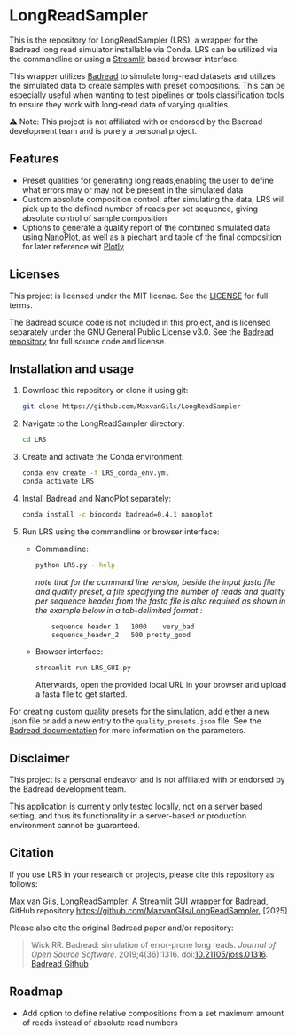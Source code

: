 # LongReadSampler

This is the repository for LongReadSampler (LRS), a wrapper for the Badread long read simulator installable via Conda. LRS can be utilized via the commandline or using a [Streamlit](https://streamlit.io/) based browser interface.

This wrapper utilizes [Badread](https://github.com/rrwick/Badread) to simulate long-read datasets and utilizes the simulated data to create samples with preset compositions. This can be especially useful when wanting to test pipelines or tools classification tools to ensure they work with long-read data of varying qualities.  

⚠️ Note: This project is not affiliated with or endorsed by the Badread development team and is purely a personal project.  

## Features

- Preset qualities for generating long reads,enabling the user to define what errors may or may not be present in the simulated data
- Custom absolute composition control: after simulating the data, LRS will pick up to the defined number of reads per set sequence, giving absolute control of sample composition
- Options to generate a quality report of the combined simulated data using [NanoPlot](https://github.com/wdecoster/NanoPlot), as well as a piechart and table of the final composition for later reference wit [Plotly](https://plotly.com/)

## Licenses

This project is licensed under the MIT license. See the [LICENSE](LICENSE) for full terms.

The Badread source code is not included in this project, and is licensed separately under the GNU General Public License v3.0.
See the [Badread repository](https://github.com/rrwick/Badread) for full source code and license.

## Installation and usage

1. Download this repository or clone it using git:

    ```bash
    git clone https://github.com/MaxvanGils/LongReadSampler
    ```

2. Navigate to the LongReadSampler directory:

    ```bash
    cd LRS
    ```

3. Create and activate the Conda environment:

    ```bash
    conda env create -f LRS_conda_env.yml
    conda activate LRS
    ```

4. Install Badread and NanoPlot separately:

    ```bash
    conda install -c bioconda badread=0.4.1 nanoplot
    ```

5. Run LRS using the commandline or browser interface:

    - Commandline:

        ```bash
        python LRS.py --help
        ```

        _note that for the command line version, beside the input fasta file and quality preset, a file specifying the number of reads and quality per sequence header from the fasta file is also required as shown in the example below in a tab-delimited format :_

        ```bash
            sequence header 1	1000	very_bad
            sequence_header_2	500 pretty_good
        ```

    - Browser interface:

        ```bash
        streamlit run LRS_GUI.py
        ```

        Afterwards, open the provided local URL in your browser and upload a fasta file to get started.

For creating custom quality presets for the simulation, add either a new .json file or add a new entry to the `quality_presets.json` file. See the [Badread documentation](https://github.com/rrwick/Badread) for more information on the parameters.

## Disclaimer

This project is a personal endeavor and is not affiliated with or endorsed by the Badread development team.  

This application is currently only tested locally, not on a server based setting, and thus its functionality in a server-based or production environment cannot be guaranteed.

## Citation

If you use LRS in your research or projects, please cite this repository as follows:

Max van Gils, LongReadSampler: A Streamlit GUI wrapper for Badread, GitHub repository <https://github.com/MaxvanGils/LongReadSampler>, [2025]

Please also cite the original Badread paper and/or repository:

> Wick RR. Badread: simulation of error-prone long reads. _Journal of Open Source Software_. 2019;4(36):1316. doi:[10.21105/joss.01316](https://doi.org/10.21105/joss.01316).
>[Badread Github](https://github.com/rrwick/Badread)

## Roadmap

- Add option to define relative compositions from a set maximum amount of reads instead of absolute read numbers